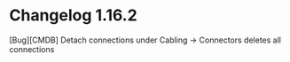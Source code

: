 # Changelog 1.16.2

[Bug][CMDB] Detach connections under Cabling -> Connectors deletes all connections  